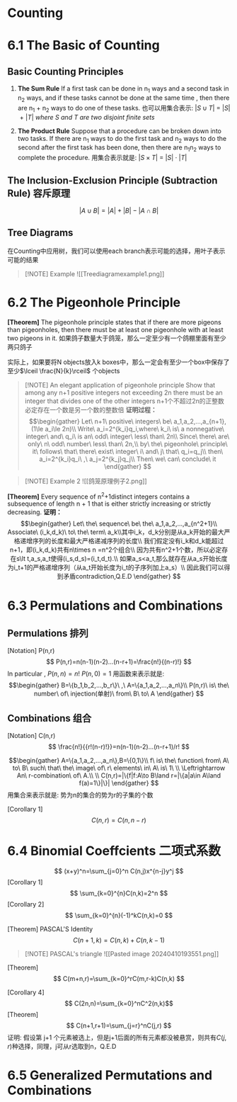 # Counting
# 6.1 The Basic of Counting
## Basic Counting Principles

1. **The Sum Rule**
	If a first task can be done in n<sub>1</sub> ways and a second task in n<sub>2</sub> ways, and if these tasks cannot be done at the same time , then there are n<sub>1</sub> + n<sub>2</sub> ways to do one of these tasks.
也可以用集合表示: $|S\cup T|\ =\ |S|\ +\ |T|\ where\ S\ and\ T\ are\ two\ disjoint\ finite\ sets$

2. **The Product Rule**
	Suppose that a procedure can be broken down into two tasks. If there are n<sub>1</sub> ways to do the first task and n<sub>2</sub> ways to do the second after the first task has been done, then there are n<sub>1</sub>n<sub>2</sub> ways to complete the procedure.
用集合表示就是: $|S\times T|\ =\ |S|\ \cdot \ |T|$

## The Inclusion-Exclusion Principle (Subtraction Rule) 容斥原理

$$
|A\cup B|=|A|+|B|-|A\cap B|
$$

## Tree Diagrams
在Counting中应用树，我们可以使用each branch表示可能的选择，用叶子表示可能的结果

>[!NOTE] Example
>![[Treediagramexample1.png]]

# 6.2 The Pigeonhole Principle

**[Theorem]** The pigeonhole principle states that if there are more pigeons than pigeonholes, then there must be at least one pigeonhole with at least two pigeons in it. 如果鸽子数量大于鸽笼，那么一定至少有一个鸽棚里面有至少两只鸽子

实际上，如果要将N objects放入k boxes中，那么一定会有至少一个box中保存了至少$\lceil \frac{N}{k}\rceil$ 个objects

>[!NOTE] An elegant application of pigeonhole principle
>Show that among any n+1 positive integers not exceeding 2n there must be an integer that divides one of the other integers n+1个不超过2n的正整数必定存在一个数是另一个数的整数倍
>**证明过程：**
>$$\begin{gather}
>Let\ n+1\ positive\ integers\ be\ a_1,a_2,...,a_{n+1},(1\le a_i\le 2n)\\
>Write\ a_i=2^{k_i}q_i,where\ k_i\ is\ a nonnegative\ integer\ and\ q_i\ is an\ odd\ integer\ less\ than\ 2n\\
>Since\ there\ are\ only\ n\ odd\ number\ less\ than\ 2n,\\ by\ the\ pigeonhole\ principle\ it\ follows\ that\ there\ exist\ integer\ i\ and\ j\ that\ q_i=q_j\\
>then\ a_i=2^{k_i}q_i\ ,\ a_j=2^{k_j}q_j\\
>Then\ we\ can\ conclude\ it
>\end{gather}
$$

> [!NOTE] Example 2
> ![[鸽笼原理例子2.png]]


**[Theorem]** Every sequence of n<sup>2</sup>+1distinct integers contains a subsequence of length n + 1 that is either strictly increasing or strictly decreasing.
**证明：**
$$\begin{gather}
Let\ the\ sequence\ be\ the\ a_1,a_2,...,a_{n^2+1}\\
Associate\ (i_k,d_k)\ to\ the\ term\ a_k\\其中i_k，d_k分别是从a_k开始的最大严格递增序列的长度和最大严格递减序列的长度\\
我们假定没有i_k和d_k能超过n+1，即(i_k,d_k)共有n\times n =n^2个组合\\
因为共有n^2+1个数，所以必定存在s\lt t,a_s,a_t使得(i_s,d_s)=(i_t,d_t).\\
如果a_s<a_t,那么就存在从a_s开始长度为i_t+1的严格递增序列（从a_t开始长度为i_t的子序列加上a_s）\\
因此我们可以得到矛盾contradiction,Q.E.D
\end{gather}
$$


# 6.3 Permulations and Combinations

## Permulations 排列
[Notation] P(n,r)
$$
P(n,r)=n(n-1)(n-2)...(n-r+1)=\frac{n!}{(n-r)!}
$$
In particular , $P(n,n)=n!$ $P(n,0)=1$
用函数来表示就是:
$$\begin{gather}
B=\{b_1,b_2,...,b_r\}\ ,\ A=\{a_1,a_2,...,a_n\}\\
P(n,r)\ is\ the\ number\ of\ injection(单射)\ from\ B\ to\ A 
\end{gather}
$$


## Combinations 组合
[Notation] C(n,r)
$$
\frac{n!}{{r!(n-r)!}}=n(n-1)(n-2)...(n-r+1)/r!
$$

$$\begin{gather}
A=\{a_1,a_2,...,a_n\},B=\{0,1\}\\
f\ is\ the\ function\ from\ A\ to\ B\ such\ that\ the\ image\ of\ r\ elements\ in\ A\ is\ 1\ \\ \Leftrightarrow An\ r-combination\ of\ A.\\ \\
C(n,r)=|\{f|f:A\to B\land r=|\{a|a\in A\land f(a)=1\}|\}|
\end{gather}
$$
用集合来表示就是: 势为n的集合的势为r的子集的个数

[Corollary 1] $$
C(n,r)=C(n,n-r)
$$
# 6.4 Binomial Coeffcients 二项式系数

$$
(x+y)^n=\sum_{j=0}^n C(n,j)x^{n-j}y^j
$$
[Corollary 1]
$$
\sum_{k=0}^{n}C(n,k)=2^n
$$
[Corollary 2]
$$
\sum_{k=0}^{n}(-1)^kC(n,k)=0
$$

[Theorem] PASCAL'S Identity
$$
C(n+1,k)=C(n,k)+C(n,k-1)
$$

> [!NOTE] PASCAL's triangle
> ![[Pasted image 20240410193551.png]]

[Theorem] 
$$
C(m+n,r)=\sum_{k=0}^rC(m,r-k)C(n,k)
$$

[Corollary 4] $$
C(2n,n)=\sum_{k=0}^nC^2(n,k)$$
[Theorem] $$
C(n+1,r+1)=\sum_{j=r}^nC(j,r)
$$
证明:
假设第 j+1 个元素被选上，但是j+1后面的所有元素都没被悬赏，则共有$C(j,r)$种选择，同理，j可从r选取到n，Q.E.D



# 6.5 Generalized Permutations and Combinations


